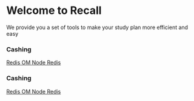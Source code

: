 # Welcome to Recall 
We provide you a set of tools to make your study plan more efficient and easy 



### Cashing 
[Redis OM ](https://github.com/redis/redis-om-node)
[Node Redis](https://github.com/redis/node-redis)
[]()
[]()
[]()
[]()
### Cashing 
[Redis OM ](https://github.com/redis/redis-om-node)
[Node Redis](https://github.com/redis/node-redis)
[]()
[]()
[]()
[]()